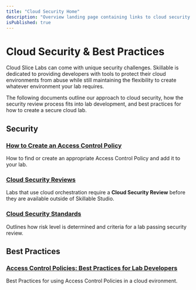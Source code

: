 ```yaml
---
title: "Cloud Security Home"
description: "Overview landing page containing links to cloud security resources."
isPublished: true
---
```


# Cloud Security & Best Practices

Cloud Slice Labs can come with unique security challenges. Skillable is dedicated to providing developers with tools to protect their cloud environments from abuse while still maintaining the flexibility to create whatever environment your lab requires. 

The following documents outline our approach to cloud security, how the security review process fits into lab development, and best practices for how to create a secure cloud lab.

## Security

### [How to Create an Access Control Policy](../create-a-restriction-policy.md)
How to find or create an appropriate Access Control Policy and add it to your lab.

### [Cloud Security Reviews](./cloud-security-review.md)
Labs that use cloud orchestration require a **Cloud Security Review** before they are available outside of Skillable Studio.

### [Cloud Security Standards](./cloud-security-standards.md)
Outlines how risk level is determined and criteria for a lab passing security review.

## Best Practices

### [Access Control Policies: Best Practices for Lab Developers](../acp-best-practices.md)
Best Practices for using Access Control Policies in a cloud evironment.

